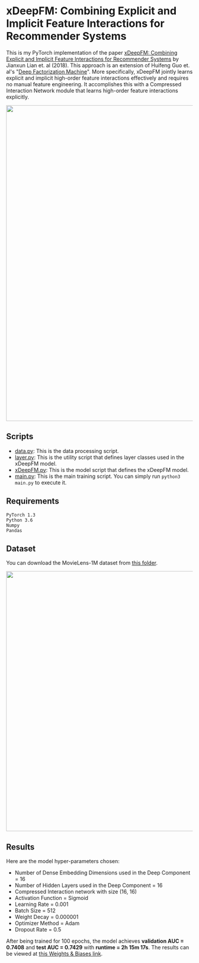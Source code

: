 # xDeepFM: Combining Explicit and Implicit Feature Interactions for Recommender Systems

This is my PyTorch implementation of the paper [xDeepFM: Combining Explicit and Implicit Feature Interactions for Recommender Systems](https://arxiv.org/pdf/1803.05170.pdf) by Jianxun Lian et. al (2018).
This approach is an extension of Huifeng Guo et. al's "[Deep Factorization Machine](https://github.com/khanhnamle1994/transfer-rec/tree/master/Multilayer-Perceptron-Experiments/DeepFM-PyTorch)".
More specifically, xDeepFM jointly learns explicit and implicit high-order feature interactions effectively and requires no manual feature engineering.
It accomplishes this with a Compressed Interaction Network module that learns high-order feature interactions explicitly.

<img src="https://github.com/khanhnamle1994/transfer-rec/blob/master/Multilayer-Perceptron-Experiments/xDeepFM-PyTorch/pics/Figure4.png" width="850">

## Scripts
* [data.py](https://github.com/khanhnamle1994/transfer-rec/blob/master/Multilayer-Perceptron-Experiments/xDeepFM-PyTorch/data.py): This is the data processing script.
* [layer.py](https://github.com/khanhnamle1994/transfer-rec/blob/master/Multilayer-Perceptron-Experiments/xDeepFM-PyTorch/layer.py): This is the utility script that defines layer classes used in the xDeepFM model.
* [xDeepFM.py](https://github.com/khanhnamle1994/transfer-rec/blob/master/Multilayer-Perceptron-Experiments/xDeepFM-PyTorch/xDeepFM.py): This is the model script that defines the xDeepFM model.
* [main.py](https://github.com/khanhnamle1994/transfer-rec/blob/master/Multilayer-Perceptron-Experiments/xDeepFM-PyTorch/main.py): This is the main training script. You can simply run `python3 main.py` to execute it.

## Requirements

```
PyTorch 1.3
Python 3.6
Numpy
Pandas
```

## Dataset
You can download the MovieLens-1M dataset from [this folder](https://github.com/khanhnamle1994/transfer-rec/tree/master/ml-1m).

<img src="https://github.com/khanhnamle1994/transfer-rec/blob/master/Multilayer-Perceptron-Experiments/xDeepFM-PyTorch/pics/Figure5.png" width="700">

## Results
Here are the model hyper-parameters chosen:
- Number of Dense Embedding Dimensions used in the Deep Component = 16
- Number of Hidden Layers used in the Deep Component = 16
- Compressed Interaction network with size (16, 16)
- Activation Function = Sigmoid
- Learning Rate = 0.001
- Batch Size = 512
- Weight Decay = 0.000001
- Optimizer Method = Adam
- Dropout Rate = 0.5

After being trained for 100 epochs, the model achieves **validation AUC = 0.7408** and **test AUC = 0.7429** with **runtime = 2h 15m 17s**.
The results can be viewed at [this Weights & Biases link](https://app.wandb.ai/khanhnamle1994/multi_layer_perceptron_collaborative_filtering/runs/2qepau2d). 